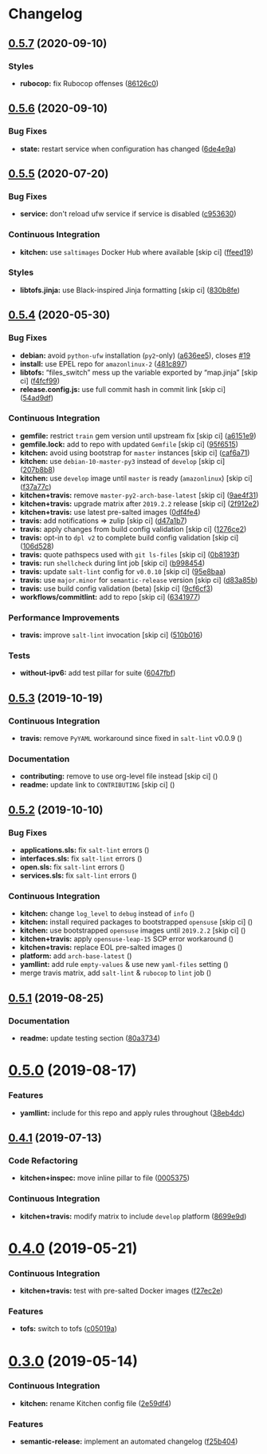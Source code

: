 # Changelog

## [0.5.7](https://github.com/saltstack-formulas/ufw-formula/compare/v0.5.6...v0.5.7) (2020-09-10)


### Styles

* **rubocop:** fix Rubocop offenses ([86126c0](https://github.com/saltstack-formulas/ufw-formula/commit/86126c02f602006c19171f2282cbf1c26b0e2f08))

## [0.5.6](https://github.com/saltstack-formulas/ufw-formula/compare/v0.5.5...v0.5.6) (2020-09-10)


### Bug Fixes

* **state:** restart service when configuration has changed ([6de4e9a](https://github.com/saltstack-formulas/ufw-formula/commit/6de4e9ab7b015ae75ed21218adb9b8b2ba3986bb))

## [0.5.5](https://github.com/saltstack-formulas/ufw-formula/compare/v0.5.4...v0.5.5) (2020-07-20)


### Bug Fixes

* **service:** don't reload ufw service if service is disabled ([c953630](https://github.com/saltstack-formulas/ufw-formula/commit/c953630e5f53f15d873981325a5f9b52f5f812e0))


### Continuous Integration

* **kitchen:** use `saltimages` Docker Hub where available [skip ci] ([ffeed19](https://github.com/saltstack-formulas/ufw-formula/commit/ffeed19c39447ba825fcc8d42ed70f673ae3a098))


### Styles

* **libtofs.jinja:** use Black-inspired Jinja formatting [skip ci] ([830b8fe](https://github.com/saltstack-formulas/ufw-formula/commit/830b8fe0591bb51332920c8a39ed5ba1dd27a10c))

## [0.5.4](https://github.com/saltstack-formulas/ufw-formula/compare/v0.5.3...v0.5.4) (2020-05-30)


### Bug Fixes

* **debian:** avoid `python-ufw` installation (`py2`-only) ([a636ee5](https://github.com/saltstack-formulas/ufw-formula/commit/a636ee5406d51f106e49e8022b44c5ce997d9aec)), closes [#19](https://github.com/saltstack-formulas/ufw-formula/issues/19)
* **install:** use EPEL repo for `amazonlinux-2` ([481c897](https://github.com/saltstack-formulas/ufw-formula/commit/481c8973f79947e074455dc5caf1d752eb11fdfc))
* **libtofs:** “files_switch” mess up the variable exported by “map.jinja” [skip ci] ([f4fcf99](https://github.com/saltstack-formulas/ufw-formula/commit/f4fcf992748566ab509e41514572ecdfc2b7a62e))
* **release.config.js:** use full commit hash in commit link [skip ci] ([54ad9df](https://github.com/saltstack-formulas/ufw-formula/commit/54ad9dfe58923fc7578cfd9131e84d2e5b7846ae))


### Continuous Integration

* **gemfile:** restrict `train` gem version until upstream fix [skip ci] ([a6151e9](https://github.com/saltstack-formulas/ufw-formula/commit/a6151e96ee51329a478a431319fc73628d3c4f1a))
* **gemfile.lock:** add to repo with updated `Gemfile` [skip ci] ([95f6515](https://github.com/saltstack-formulas/ufw-formula/commit/95f651535e2c15a02bd584d4a38ba6b232c1fbb4))
* **kitchen:** avoid using bootstrap for `master` instances [skip ci] ([caf6a71](https://github.com/saltstack-formulas/ufw-formula/commit/caf6a713ccb6719f3e41b518b86fee90c15d7fde))
* **kitchen:** use `debian-10-master-py3` instead of `develop` [skip ci] ([207b8b8](https://github.com/saltstack-formulas/ufw-formula/commit/207b8b806e2018ed8ed7f3894982b8d403ac2d5d))
* **kitchen:** use `develop` image until `master` is ready (`amazonlinux`) [skip ci] ([f37a77c](https://github.com/saltstack-formulas/ufw-formula/commit/f37a77c70659d43a904faf6652af23d38da4ac74))
* **kitchen+travis:** remove `master-py2-arch-base-latest` [skip ci] ([9ae4f31](https://github.com/saltstack-formulas/ufw-formula/commit/9ae4f31b8860c3fbe4c3f9ab22402682e5abda43))
* **kitchen+travis:** upgrade matrix after `2019.2.2` release [skip ci] ([2f912e2](https://github.com/saltstack-formulas/ufw-formula/commit/2f912e201c58f13c428c77a654e95bde898c2ef3))
* **kitchen+travis:** use latest pre-salted images ([0df4fe4](https://github.com/saltstack-formulas/ufw-formula/commit/0df4fe4cfbb9521d08a56b004bf706b5cedfd905))
* **travis:** add notifications => zulip [skip ci] ([d47a1b7](https://github.com/saltstack-formulas/ufw-formula/commit/d47a1b7f71fb6bd0e12b11c1d9b0fea42f404d25))
* **travis:** apply changes from build config validation [skip ci] ([1276ce2](https://github.com/saltstack-formulas/ufw-formula/commit/1276ce2411fbdd823b5334cb9d1a780b37d3232f))
* **travis:** opt-in to `dpl v2` to complete build config validation [skip ci] ([106d528](https://github.com/saltstack-formulas/ufw-formula/commit/106d5283f256488dfe465e21d8a1b3c8fa0469d7))
* **travis:** quote pathspecs used with `git ls-files` [skip ci] ([0b8193f](https://github.com/saltstack-formulas/ufw-formula/commit/0b8193fd5a9f85f7c12ba8f887ff160cdda986b6))
* **travis:** run `shellcheck` during lint job [skip ci] ([b998454](https://github.com/saltstack-formulas/ufw-formula/commit/b998454cc401ce4758b8a8c9ab6f57d51b64eadf))
* **travis:** update `salt-lint` config for `v0.0.10` [skip ci] ([95e8baa](https://github.com/saltstack-formulas/ufw-formula/commit/95e8baa9db5865076ab27eb876a42d310af67427))
* **travis:** use `major.minor` for `semantic-release` version [skip ci] ([d83a85b](https://github.com/saltstack-formulas/ufw-formula/commit/d83a85be9580be5753ffcee656b328f5e580edf1))
* **travis:** use build config validation (beta) [skip ci] ([9cf6cf3](https://github.com/saltstack-formulas/ufw-formula/commit/9cf6cf350ed4362a69419ba191ce658c56ca6744))
* **workflows/commitlint:** add to repo [skip ci] ([6341977](https://github.com/saltstack-formulas/ufw-formula/commit/63419772eb7055d838a9ee3bf55c54d009b7fcc5))


### Performance Improvements

* **travis:** improve `salt-lint` invocation [skip ci] ([510b016](https://github.com/saltstack-formulas/ufw-formula/commit/510b0169da4c673130708f22c9a143cb4c86da70))


### Tests

* **without-ipv6:** add test pillar for suite ([6047fbf](https://github.com/saltstack-formulas/ufw-formula/commit/6047fbfc4c77eddd31c8507e0505e5d0b62fe67b))

## [0.5.3](https://github.com/saltstack-formulas/ufw-formula/compare/v0.5.2...v0.5.3) (2019-10-19)


### Continuous Integration

* **travis:** remove `PyYAML` workaround since fixed in `salt-lint` v0.0.9 ([](https://github.com/saltstack-formulas/ufw-formula/commit/698dad8))


### Documentation

* **contributing:** remove to use org-level file instead [skip ci] ([](https://github.com/saltstack-formulas/ufw-formula/commit/7dd4dc2))
* **readme:** update link to `CONTRIBUTING` [skip ci] ([](https://github.com/saltstack-formulas/ufw-formula/commit/374f48a))

## [0.5.2](https://github.com/saltstack-formulas/ufw-formula/compare/v0.5.1...v0.5.2) (2019-10-10)


### Bug Fixes

* **applications.sls:** fix `salt-lint` errors ([](https://github.com/saltstack-formulas/ufw-formula/commit/71eed47))
* **interfaces.sls:** fix `salt-lint` errors ([](https://github.com/saltstack-formulas/ufw-formula/commit/0c9440e))
* **open.sls:** fix `salt-lint` errors ([](https://github.com/saltstack-formulas/ufw-formula/commit/c8b314b))
* **services.sls:** fix `salt-lint` errors ([](https://github.com/saltstack-formulas/ufw-formula/commit/afddcf6))


### Continuous Integration

* **kitchen:** change `log_level` to `debug` instead of `info` ([](https://github.com/saltstack-formulas/ufw-formula/commit/6559317))
* **kitchen:** install required packages to bootstrapped `opensuse` [skip ci] ([](https://github.com/saltstack-formulas/ufw-formula/commit/6359ebf))
* **kitchen:** use bootstrapped `opensuse` images until `2019.2.2` [skip ci] ([](https://github.com/saltstack-formulas/ufw-formula/commit/b057510))
* **kitchen+travis:** apply `opensuse-leap-15` SCP error workaround ([](https://github.com/saltstack-formulas/ufw-formula/commit/693b3c0))
* **kitchen+travis:** replace EOL pre-salted images ([](https://github.com/saltstack-formulas/ufw-formula/commit/5871288))
* **platform:** add `arch-base-latest` ([](https://github.com/saltstack-formulas/ufw-formula/commit/56f8336))
* **yamllint:** add rule `empty-values` & use new `yaml-files` setting ([](https://github.com/saltstack-formulas/ufw-formula/commit/bd53ce3))
* merge travis matrix, add `salt-lint` & `rubocop` to `lint` job ([](https://github.com/saltstack-formulas/ufw-formula/commit/7b1b3c9))

## [0.5.1](https://github.com/saltstack-formulas/ufw-formula/compare/v0.5.0...v0.5.1) (2019-08-25)


### Documentation

* **readme:** update testing section ([80a3734](https://github.com/saltstack-formulas/ufw-formula/commit/80a3734))

# [0.5.0](https://github.com/saltstack-formulas/ufw-formula/compare/v0.4.1...v0.5.0) (2019-08-17)


### Features

* **yamllint:** include for this repo and apply rules throughout ([38eb4dc](https://github.com/saltstack-formulas/ufw-formula/commit/38eb4dc))

## [0.4.1](https://github.com/saltstack-formulas/ufw-formula/compare/v0.4.0...v0.4.1) (2019-07-13)


### Code Refactoring

* **kitchen+inspec:** move inline pillar to file ([0005375](https://github.com/saltstack-formulas/ufw-formula/commit/0005375))


### Continuous Integration

* **kitchen+travis:** modify matrix to include `develop` platform ([8699e9d](https://github.com/saltstack-formulas/ufw-formula/commit/8699e9d))

# [0.4.0](https://github.com/saltstack-formulas/ufw-formula/compare/v0.3.0...v0.4.0) (2019-05-21)


### Continuous Integration

* **kitchen+travis:** test with pre-salted Docker images ([f27ec2e](https://github.com/saltstack-formulas/ufw-formula/commit/f27ec2e))


### Features

* **tofs:** switch to tofs ([c05019a](https://github.com/saltstack-formulas/ufw-formula/commit/c05019a))

# [0.3.0](https://github.com/saltstack-formulas/ufw-formula/compare/v0.2.0...v0.3.0) (2019-05-14)


### Continuous Integration

* **kitchen:** rename Kitchen config file ([2e59df4](https://github.com/saltstack-formulas/ufw-formula/commit/2e59df4))


### Features

* **semantic-release:** implement an automated changelog ([f25b404](https://github.com/saltstack-formulas/ufw-formula/commit/f25b404))
